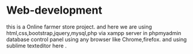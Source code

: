 # Web-development
this is a Online farmer store project.
and here we are using html,css,bootstrap,jquery,mysql,php via xampp server in phpmyadmin database control panel using
any browser like Chrome,firefox.
and using sublime texteditor here .

